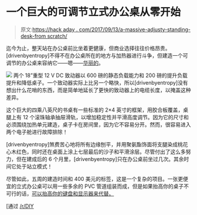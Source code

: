 # 一个巨大的可调节立式办公桌从零开始

> 原文:[https://hack aday . com/2017/09/13/a-massive-adjusty-standing-desk-from scratch/](https://hackaday.com/2017/09/13/a-massive-adjustable-standing-desk-from-scratch/)

迄今为止，整天站在办公桌前比坐着更健康，但商业选择往往价格昂贵。[drivenbyentropy]不得不在办公桌所在的地方与加热器进行斗争，但建造一个可调节的办公桌来容纳它——嗯——[华丽的](https://imgur.com/a/fOvF2)。

[![](../Images/4d4b3d8ed046598f600690441244274c.png)](https://hackaday.com/wp-content/uploads/2017/09/3h37mkq_bright.png) 两个 18”重型 12 V DC 致动器以 600 磅的静态负载能力和 200 磅的提升负载提升和降低桌子。一个致动器实际上比另一个略快，所以[drivenbyentropy]没有想出什么花哨的东西，而是简单地延长了更快的致动器上的电缆长度，以掩盖这种差异。

这个巨大的四乘八英尺的书桌有一些标准的 2×4 英寸的框架，用胶合板覆盖，桌腿上有 12 个滚珠轴承抽屉滑轨，以增加稳定性并平滑高度调节。因为它的尺寸和必须围绕加热单元建造，桌子卡在房间里，因为它不容易分开。然而，很容易进入两个电子舱进行故障排除！

[drivenbyentropy]煞费苦心地将所有边缘刨平，并用聚氨酯饰面将支腿染成桃花心木红色，同时还在桌面上涂上七层最后的沙子和平滑涂层。尽管付出了这么多努力，但在建成后的 6 个月里，[drivenbyentropy]只在办公桌前坐过几次。其余时间它处于站立模式！

尽管如此，五周的建造时间和 400 美元的标签，这是一个复杂的项目。一张更便宜的立式办公桌可以用一些多余的 PVC 管道组装而成，但是如果抬高你的桌子不可行的话，[可以抬高你的键盘和显示器来代替。](https://hackaday.com/2015/01/23/an-adjustable-sitstand-desk-for-under-100/)

[通过 [/r/DIY](https://www.reddit.com/r/DIY/comments/6z7gk6/i_built_a_motorized_height_adjustable_four_by/)